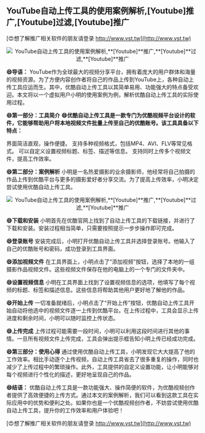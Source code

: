 ## **YouTube自动上传工具的使用案例解析,**[Youtube]**推广,**[Youtube]**过滤,**[Youtube]**推广**

[😍想了解推广相关软件的朋友请登录 http://www.vst.tw](http://www.vst.tw)

 <center><img src="https://vst.tw/MP4/tuiguang/png/0.png" alt="YouTube自动上传工具的使用案例解析,**[Youtube]**推广,**[Youtube]**过滤,**[Youtube]**推广"></center>

**😄导语：**
YouTube作为全球最大的视频分享平台，拥有着庞大的用户群体和海量的视频资源。为了方便内容创作者将自己的作品上传到YouTube上，各种自动上传工具应运而生。其中，优酷自动上传工具以其简单易用、功能强大的特点备受欢迎。本文将以一个虚拟用户小明的使用案例为例，解析优酷自动上传工具的实际使用过程。

**😄第一部分：工具简介**
**😄优酷自动上传工具是一款专门为优酷视频平台设计的软件，它能够帮助用户将本地视频文件批量上传至自己的优酷账号。该工具具备以下特点：**

界面简洁直观，操作便捷。
支持多种视频格式，包括MP4、AVI、FLV等常见格式。
可以自定义设置视频标题、标签、描述等信息。
支持同时上传多个视频文件，提高工作效率。

**😄第二部分：案例解析**
小明是一名热爱摄影的业余摄影师，他经常将自己拍摄的作品上传到优酷平台与更多的摄影爱好者分享交流。为了提高上传效率，小明决定尝试使用优酷自动上传工具。

 <center><img src="https://vst.tw/MP4/tuiguang/png/5.png" alt="YouTube自动上传工具的使用案例解析,**[Youtube]**推广,**[Youtube]**过滤,**[Youtube]**推广"></center>

**😄下载和安装**
小明首先在优酷官网上找到了自动上传工具的下载链接，并进行了下载和安装。安装过程相当简单，只需要按照提示一步步操作即可完成。

**😄登录账号**
安装完成后，小明打开优酷自动上传工具并选择登录账号。他输入了自己的优酷账号和密码，成功登录到工具界面。

**😄添加视频文件**
在工具界面上，小明点击了“添加视频”按钮，选择了本地的一组摄影作品视频文件。这些视频文件保存在他的电脑上的一个专门的文件夹中。

**😄设置视频信息**
小明在工具界面上找到了设置视频信息的选项，他填写了每个视频的标题、标签和描述信息。这些信息将帮助其他用户更好地了解他的作品。

**😄开始上传**
一切准备就绪后，小明点击了“开始上传”按钮，优酷自动上传工具开始自动将他选中的视频文件逐一上传到优酷平台。在上传过程中，工具会显示上传进度和剩余时间，小明可以随时监控上传状态。

**😄上传完成**
上传过程可能需要一段时间，小明可以利用这段时间进行其他的事情。一旦所有视频文件上传完成，工具会弹出提示框告知小明上传已经成功完成。

**😄第三部分：使用心得**
通过使用优酷自动上传工具，小明发现它大大提高了他的工作效率。相比手动逐个上传视频，自动上传工具省去了很多重复的操作，同时也减少了上传过程中的繁琐操作。此外，工具提供的自定义设置功能，让小明能够对每个视频进行个性化的描述，更好地呈现自己的作品。

**😄结语：**
优酷自动上传工具是一款功能强大、操作简便的软件，为优酷视频创作者提供了高效便捷的上传方式。通过本文的案例解析，我们可以看到这款工具在实际应用中的优势和便利之处。如果你也是一个优酷视频创作者，不妨尝试使用优酷自动上传工具，提升你的工作效率和用户体验吧！

[😍想了解推广相关软件的朋友请登录 http://www.vst.tw](http://www.vst.tw)



